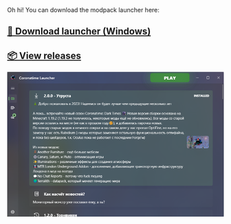  Oh hi! You can download the modpack launcher here:

## [**🚀 Download launcher (Windows)**](https://github.com/Oqtavios/coronatime_revaxed/releases/latest/download/launcher_installer.exe)
## [**📦 View releases**](https://github.com/Oqtavios/coronatime_revaxed/releases)

![Coronatime Darker Times launcher screenshot](/screenshot.png "Launcher screenshot")
